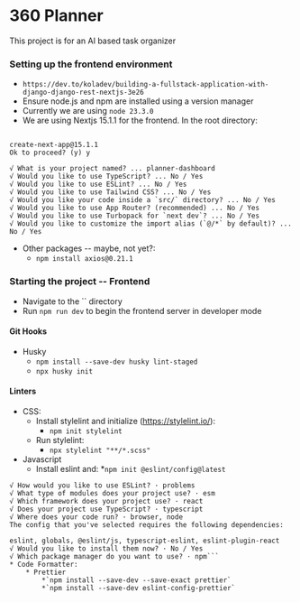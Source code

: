 # 360 Planner

This project is for an AI based task organizer

### Setting up the frontend environment

- `https://dev.to/koladev/building-a-fullstack-application-with-django-django-rest-nextjs-3e26`
- Ensure node.js and npm are installed using a version manager
- Currently we are using `node 23.3.0`
- We are using Nextjs 15.1.1 for the frontend. In the root directory:

```npx create-next-app@latest

create-next-app@15.1.1
Ok to proceed? (y) y

√ What is your project named? ... planner-dashboard
√ Would you like to use TypeScript? ... No / Yes
√ Would you like to use ESLint? ... No / Yes
√ Would you like to use Tailwind CSS? ... No / Yes
√ Would you like your code inside a `src/` directory? ... No / Yes
√ Would you like to use App Router? (recommended) ... No / Yes
√ Would you like to use Turbopack for `next dev`? ... No / Yes
√ Would you like to customize the import alias (`@/*` by default)? ... No / Yes
```

- Other packages -- maybe, not yet?:
  - `npm install axios@0.21.1`

### Starting the project -- Frontend

- Navigate to the `` directory
- Run `npm run dev` to begin the frontend server in developer mode

#### Git Hooks

- Husky
  - `npm install --save-dev husky lint-staged`
  - `npx husky init`

#### Linters

- CSS:
  - Install stylelint and initialize (https://stylelint.io/):
    - `npm init stylelint`
  - Run stylelint:
    - `npx stylelint "**/*.scss"`
- Javascript
  - Install eslint and: \*`npm init @eslint/config@latest`

````
√ How would you like to use ESLint? · problems
√ What type of modules does your project use? · esm
√ Which framework does your project use? · react
√ Does your project use TypeScript? · typescript
√ Where does your code run? · browser, node
The config that you've selected requires the following dependencies:

eslint, globals, @eslint/js, typescript-eslint, eslint-plugin-react
√ Would you like to install them now? · No / Yes
√ Which package manager do you want to use? · npm```
* Code Formatter:
    * Prettier
        *`npm install --save-dev --save-exact prettier`
        *`npm install --save-dev eslint-config-prettier`


````
